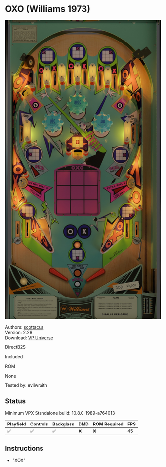 # OXO (Williams 1973)

![Table Preview](../../images/vpx-oxo.jpg)

Authors: [scottacus](https://vpuniverse.com/profile/11566-scottacus/)  
Version: 2.28  
Download: [VP Universe](https://vpuniverse.com/files/file/10886-oxo-williams-1973/)

DirectB2S

Included

ROM

None

Tested by: evilwraith

## Status 

Minimum VPX Standalone build: 10.8.0-1989-a764013

| Playfield | Controls | Backglass | DMD | ROM Required | FPS | 
|-----------|----------|-----------|-----|--------------|-----|
| :white_check_mark: | :white_check_mark: | :white_check_mark: | :x: | :x: | 45 |

## Instructions

- "XOX"

